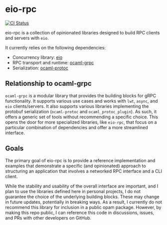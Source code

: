 # eio-rpc

[![CI Status](https://github.com/mbarbin/eio-rpc/workflows/ci/badge.svg)](https://github.com/mbarbin/eio-rpc/actions/workflows/ci.yml)

eio-rpc is a collection of opinionated libraries designed to build RPC clients
and servers with `eio`.

It currently relies on the following dependencies:

- Concurrency library: [eio](https://github.com/ocaml-multicore/eio)
- RPC transport and runtime: [ocaml-grpc](https://github.com/dialohq/ocaml-grpc)
- Serialization: [ocaml-protoc](https://github.com/mransan/ocaml-protoc)

## Relationship to ocaml-grpc

`ocaml-grpc` is a modular library that provides the building blocks for gRPC
functionality. It supports various use cases and works with `lwt`, `async`, and
`eio` clients/servers. It also supports various libraries implementing the
protobuf serialization (`ocaml-protoc` and `ocaml_protoc_plugin`). As such, it
offers a generic set of tools without recommending a specific choice. This opens
the door for more specialized libraries, like `eio-rpc`, that focus on a
particular combination of dependencies and offer a more streamlined interface.

## Goals

The primary goal of eio-rpc is to provide a reference implementation and
examples that demonstrate a specific (and opinionated) approach to structuring
an application that involves a networked RPC interface and a CLI client.

While the stability and usability of the overall interface are important, and I
plan to use the libraries defined here in personal projects, I do not guarantee
the choice of the underlying building blocks. These may change in future
updates, potentially in breaking ways. As a result, I currently do not recommend
this library for inclusion in a public opam package. However, by making this
repo public, I can reference this code in discussions, issues, and PRs with
other developers on GitHub.
